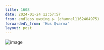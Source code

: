 ```yaml
---
title: 1608
date: 2024-01-24 12:57:57
from: endless шизing ⍼ (channel1162404975)
forwarded\_from: 'Hus Qvarna'
layout: post
---
```


![image](photos/photo_241@24-01-2024_12-57-57.jpg)


